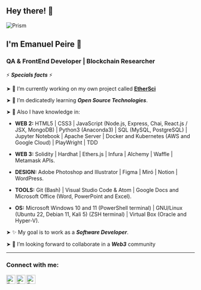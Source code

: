 ## Hey there! 👋

![Prism](https://user-images.githubusercontent.com/63935846/193309296-45cdd09d-e301-456c-8141-45f2761c894e.png)

## I'm Emanuel Peire 🧑
### QA & FrontEnd Developer | Blockchain Researcher

⚡ ***Specials facts*** ⚡

➤ 🔭 I’m currently working on my own project called <a href="https://linktr.ee/EtherSci">**EtherSci**</a>

➤ 🌱 I’m dedicatedly learning ***Open Source Technologies***.

➤ 🧠 Also I have knowledge in:

- **WEB 2:** HTML5 | CSS3 | JavaScript (Node.js, Express, Chai, React.js / JSX, MongoDB) | Python3 (Anaconda3) | SQL (MySQL, PostgreSQL) | Jupyter Notebook | Apache Server | Docker and Kubernetes (AWS and Google Cloud) | PlayWright | TDD

- **WEB 3:** Solidity | Hardhat | Ethers.js | Infura | Alchemy | Waffle | Metamask APIs.

- **DESIGN:** Adobe Photoshop and Illustrator | Figma | Miró | Notion | WordPress.

- **TOOLS:** Git (Bash) | Visual Studio Code & Atom | Google Docs and Microsoft Office (Word, PowerPoint and Excel).

- **OS:** Microsoft Windows 10 and 11 (PowerShell terminal) | GNU/Linux (Ubuntu 22, Debian 11, Kali 5) (ZSH terminal) | Virtual Box (Oracle and Hyper-V).

➤ ✨ My goal is to work as a ***Software Developer***.

➤ 👯 I’m looking forward to collaborate in a ***Web3*** community

---
### Connect with me:

<a href="https://www.linkedin.com/in/emanuelpeire/">
<img align="left" alt="Emanuel Peire LinkedIN" width="24px" src="https://icongr.am/fontawesome/linkedin.svg?size=128&color=70c8ff" />
</a>
<a href="https://www.twitter.com/emapeire/">
<img align="left" alt="Emanuel Peire Twitter" width="24px" src="https://icongr.am/fontawesome/twitter.svg?size=128&color=70c8ff" />
</a>
<a href="https://www.instagram.com/emapeire.eth/">
<img align="left" alt="Emanuel Peire Instagram" width="24px" src="https://icongr.am/fontawesome/instagram.svg?size=128&color=70c8ff" />
</a>
<br/>

<!--
<hr/>

### Stats!

![emapeire's github stats](https://github-readme-stats.vercel.app/api?username=emapeire&show_icons=true&hide_border=true)
-->
